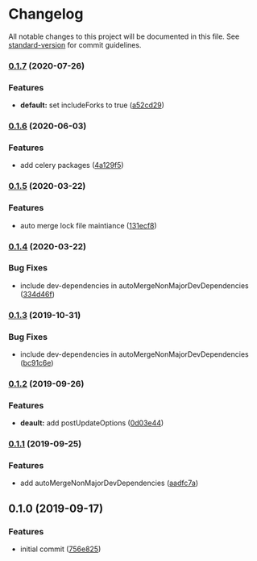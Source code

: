 # Changelog

All notable changes to this project will be documented in this file. See [standard-version](https://github.com/conventional-changelog/standard-version) for commit guidelines.

### [0.1.7](https://github.com/whtsky/renovate-config/compare/v0.1.6...v0.1.7) (2020-07-26)

### Features

- **default:** set includeForks to true ([a52cd29](https://github.com/whtsky/renovate-config/commit/a52cd297d7c9d9e05686ca76a21fb814ea8dcc19))

### [0.1.6](https://github.com/whtsky/renovate-config/compare/v0.1.5...v0.1.6) (2020-06-03)

### Features

- add celery packages ([4a129f5](https://github.com/whtsky/renovate-config/commit/4a129f538f90490337852b6cca1cdda7467e63cf))

### [0.1.5](https://github.com/whtsky/renovate-config/compare/v0.1.4...v0.1.5) (2020-03-22)

### Features

- auto merge lock file maintiance ([131ecf8](https://github.com/whtsky/renovate-config/commit/131ecf8194a767ac0160db08af21ecd254df95b5))

### [0.1.4](https://github.com/whtsky/renovate-config/compare/v0.1.2...v0.1.4) (2020-03-22)

### Bug Fixes

- include dev-dependencies in autoMergeNonMajorDevDependencies ([334d46f](https://github.com/whtsky/renovate-config/commit/334d46f5af7b4f12ed19858df32758e9ae78cfe2))

### [0.1.3](https://github.com/whtsky/renovate-config/compare/v0.1.2...v0.1.3) (2019-10-31)

### Bug Fixes

- include dev-dependencies in autoMergeNonMajorDevDependencies ([bc91c6e](https://github.com/whtsky/renovate-config/commit/bc91c6e))

### [0.1.2](https://github.com/whtsky/renovate-config/compare/v0.1.1...v0.1.2) (2019-09-26)

### Features

- **deault:** add postUpdateOptions ([0d03e44](https://github.com/whtsky/renovate-config/commit/0d03e44))

### [0.1.1](https://github.com/whtsky/renovate-config/compare/v0.1.0...v0.1.1) (2019-09-25)

### Features

- add autoMergeNonMajorDevDependencies ([aadfc7a](https://github.com/whtsky/renovate-config/commit/aadfc7a))

## 0.1.0 (2019-09-17)

### Features

- initial commit ([756e825](https://github.com/whtsky/renovate-config/commit/756e825))
